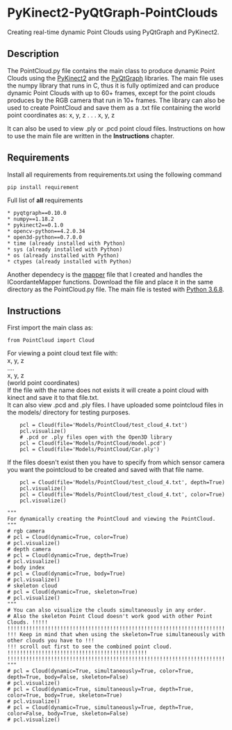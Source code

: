 # PyKinect2-PyQtGraph-PointClouds
Creating real-time dynamic Point Clouds using PyQtGraph and PyKinect2.

## Description
The PointCloud.py file contains the main class to produce dynamic Point Clouds using the [PyKinect2](https://github.com/Kinect/PyKinect2) and the [PyQtGraph](https://github.com/pyqtgraph/pyqtgraph) libraries.
The main file uses the numpy library that runs in C, thus it is fully optimized and can produce dynamic Point Clouds with up to 60+ frames, except for the point clouds produces by the RGB camera that run in 10+ frames.
The library can also be used to create PointCloud and save them as a .txt file containing the world point coordinates as: 
x, y, z
   .
   .
   . 
x, y, z

It can also be used to view .ply or .pcd point cloud files. Instructions on how to use the main file are written in the **Instructions** chapter.

## Requirements
Install all requirements from requirements.txt using the following command
```
pip install requirement
```
Full list of **all** requirements
```
* pyqtgraph==0.10.0
* numpy==1.18.2
* pykinect2==0.1.0
* opencv-python==4.2.0.34
* open3d-python==0.7.0.0
* time (already installed with Python)
* sys (already installed with Python)
* os (already installed with Python)
* ctypes (already installed with Python)
```

Another dependecy is the [mapper](https://github.com/KonstantinosAng/PyKinect2-Mapper-Functions) file that I created and handles the ICoordanteMapper functions. Download the file and place it in the same directory as the PointCloud.py file. The main file is tested with [Python 3.6.8](https://www.python.org/downloads/release/python-368/).

## Instructions
First import the main class as:
```
from PointCloud import Cloud
```
For viewing a point cloud text file with:                                              
    x, y, z                                                                            
    ....                                                                               
    x, y, z                                                                            
(world point coordinates)                                                              
If the file with the name does not exists it will create a point cloud with kinect and save it to that file.txt.                                                          
It can also view .pcd and .ply files. I have uploaded some pointcloud files in the models/ directory for testing purposes.
```
    pcl = Cloud(file='Models/PointCloud/test_cloud_4.txt')
    pcl.visualize()
    # .pcd or .ply files open with the Open3D library
    pcl = Cloud(file='Models/PointCloud/model.pcd')
    pcl = Cloud(file='Models/PointCloud/Car.ply')
```
If the files doesn't exist then you have to specify from which sensor camera you want the pointcloud to be created and saved with that file name.
```
    pcl = Cloud(file='Models/PointCloud/test_cloud_4.txt', depth=True)
    pcl.visualize()
    pcl = Cloud(file='Models/PointCloud/test_cloud_4.txt', color=True)
    pcl.visualize()
```
    """
    For dynamically creating the PointCloud and viewing the PointCloud.
    """
    # rgb camera
    # pcl = Cloud(dynamic=True, color=True)
    # pcl.visualize()
    # depth camera
    # pcl = Cloud(dynamic=True, depth=True)
    # pcl.visualize()
    # body index
    # pcl = Cloud(dynamic=True, body=True)
    # pcl.visualize()
    # skeleton cloud
    # pcl = Cloud(dynamic=True, skeleton=True)
    # pcl.visualize()
    """
    # You can also visualize the clouds simultaneously in any order.
    # Also the skeleton Point Cloud doesn't work good with other Point Clouds. !!!!!
    !!!!!!!!!!!!!!!!!!!!!!!!!!!!!!!!!!!!!!!!!!!!!!!!!!!!!!!!!!!!!!!!!!!!!!!!!!!!!!!!!!!!!!!!!!!!!!!!!!!
    !!! Keep in mind that when using the skeleton=True simultaneously with other clouds you have to !!!
    !!! scroll out first to see the combined point cloud. !!!!!!!!!!!!!!!!!!!!!!!!!!!!!!!!!!!!!!!!!!!!!
    !!!!!!!!!!!!!!!!!!!!!!!!!!!!!!!!!!!!!!!!!!!!!!!!!!!!!!!!!!!!!!!!!!!!!!!!!!!!!!!!!!!!!!!!!!!!!!!!!!!
    """
    # pcl = Cloud(dynamic=True, simultaneously=True, color=True, depth=True, body=False, skeleton=False)
    # pcl.visualize()
    # pcl = Cloud(dynamic=True, simultaneously=True, depth=True, color=True, body=True, skeleton=True)
    # pcl.visualize()
    # pcl = Cloud(dynamic=True, simultaneously=True, depth=True, color=False, body=True, skeleton=False)
    # pcl.visualize()
```
